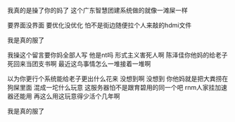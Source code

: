 我真的是操了你的妈了 这个广东智慧团建系统做的就像一滩屎一样

要界面没界面 要优化没优化 怕不是街边随便拉个人来敲的hdmi文件

我是真的服了



我操这个留言要你妈全部人写 他是nt吗 形式主义害死人啊 陈泽佳你他妈的给老子死回来当团支书啊 最近这鸟事情怎么一堆接着一堆啊

以为你更行个系统能给老子更出什么花来  没想到啊 没想到 你他妈就是把大粪捞在狗屎里面 混成一坨什么玩意 这服务器怕不是跟育碧用的同一个吧 rnm人家挂加速器还能用 再这么用这玩意得少活个几年啊

我是真的服了

